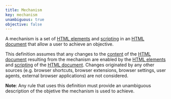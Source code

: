 ```yaml
---
title: Mechanism
key: mechanism
unambiguous: true
objective: false
---
```


A mechanism is a set of [HTML elements][] and [scripting][] in an [HTML document][] that allow a user to achieve an objective. 

This definition assumes that any changes to the [content][] of the [HTML document][] resulting from the mechanism are enabled by the [HTML elements][] and [scripting][] of the [HTML document][]. Changes originated by any other sources (e.g. browser shortcuts, browser extensions, browser settings, user agents, external browser applications) are not considered.

**Note**: Any rule that uses this definition must provide an unambiguous description of the objetive the mechanism is used to achieve.

[content]: https://www.w3.org/TR/WCAG21/#dfn-content
[html document]: https://dom.spec.whatwg.org/#html-document
[HTML elements]: https://html.spec.whatwg.org/multipage/dom.html#htmlelement
[scripting]: https://html.spec.whatwg.org/#scripting-3
